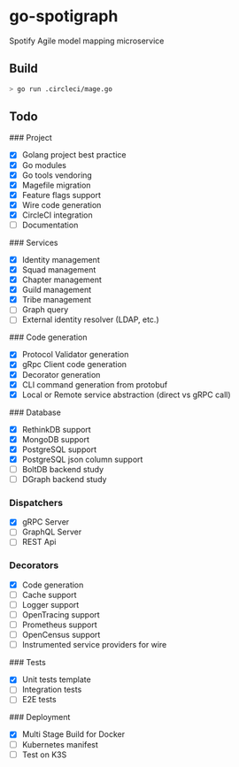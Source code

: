 # go-spotigraph

Spotify Agile model mapping microservice

## Build

```sh
> go run .circleci/mage.go
```

## Todo

### Project

- [x] Golang project best practice
- [x] Go modules
- [x] Go tools vendoring
- [x] Magefile migration
- [x] Feature flags support
- [x] Wire code generation
- [x] CircleCI integration
- [ ] Documentation

### Services

- [x] Identity management
- [x] Squad management
- [x] Chapter management
- [x] Guild management
- [x] Tribe management
- [ ] Graph query
- [ ] External identity resolver (LDAP, etc.)

### Code generation

- [x] Protocol Validator generation
- [x] gRpc Client code generation
- [x] Decorator generation
- [x] CLI command generation from protobuf
- [x] Local or Remote service abstraction (direct vs gRPC call)

### Database

- [x] RethinkDB support
- [x] MongoDB support
- [x] PostgreSQL support
- [x] PostgreSQL json column support
- [ ] BoltDB backend study
- [ ] DGraph backend study

### Dispatchers

- [x] gRPC Server
- [ ] GraphQL Server
- [ ] REST Api

### Decorators

- [x] Code generation
- [ ] Cache support
- [ ] Logger support
- [ ] OpenTracing support
- [ ] Prometheus support
- [ ] OpenCensus support
- [ ] Instrumented service providers for wire

### Tests

- [x] Unit tests template
- [ ] Integration tests
- [ ] E2E tests

### Deployment

- [x] Multi Stage Build for Docker
- [ ] Kubernetes manifest
- [ ] Test on K3S
